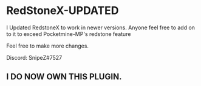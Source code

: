 # RedStoneX-UPDATED
I Updated RedstoneX to work in newer versions. Anyone feel free to add on to it to exceed Pocketmine-MP's redstone feature

Feel free to make more changes.

Discord: SnipeZ#7527

## I DO NOW OWN THIS PLUGIN.
